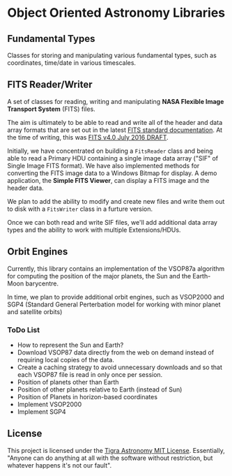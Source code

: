 # Object Oriented Astronomy Libraries #

## Fundamental Types ##

Classes for storing and manipulating various fundamental types, such as coordinates, time/date in various timescales.

## FITS Reader/Writer ##

A set of classes for reading, writing and manipulating **NASA Flexible Image Transport System** (FITS) files.

The aim is ultimately to be able to read and write all of the header and data array formats
that are set out in the latest
[FITS standard documentation](http://fits.gsfc.nasa.gov/fits_documentation.html "NASA FITS Documentation"). 
At the time of writing, this was
[FITS v4.0 July 2016 DRAFT](http://fits.gsfc.nasa.gov/fits_documentation.html "PDF Document").

Initially, we have concentrated on building a `FitsReader` class and  being able to read a
Primary HDU containing a single image data array ("SIF" of Single Image FITS format). We have also implemented methods for converting the FITS image data to a Windows Bitmap for display. A demo application, the **Simple FITS Viewer**, can display
a FITS image and the header data.

We plan to add the ability to modify and create new files and write them out to disk
with a `FitsWriter` class in a furture version.

Once we can both read and write SIF files, we'll add additional data array types and
the ability to work with multiple Extensions/HDUs.

## Orbit Engines ##

Currently, this library contains an implementation of the VSOP87a algorithm for computing the position of the major planets, the Sun and the Earth-Moon barycentre.

In time, we plan to provide additional orbit engines, such as VSOP2000 and SGP4 (Standard General Perterbation model for working with minor planet and satellite orbits)

### ToDo List ###

- How to represent the Sun and Earth?
- Download VSOP87 data directly from the web on demand instead of requiring local copies of the data.
- Create a caching strategy to avoid unnecessary downloads and so that each VSOP87 file is read in only once per session.
- Position of planets other than Earth
- Position of other planets relative to Earth (instead of Sun)
- Position of Planets in horizon-based coordinates
- Implement VSOP2000
- Implement SGP4

## License ##

This project is licensed under the [Tigra Astronomy MIT License](https://tigra.mit-license.org/ "MIT open source license").
Essentially, "Anyone can do anything at all with the software without restriction, 
but whatever happens it's not our fault".
